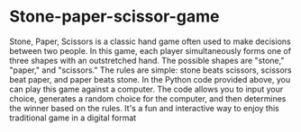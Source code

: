 # Stone-paper-scissor-game
Stone, Paper, Scissors is a classic hand game often used to make decisions between two people. In this game, each player simultaneously forms one of three shapes with an outstretched hand. The possible shapes are "stone," "paper," and "scissors." The rules are simple: stone beats scissors, scissors beat paper, and paper beats stone. In the Python code provided above, you can play this game against a computer. The code allows you to input your choice, generates a random choice for the computer, and then determines the winner based on the rules. It's a fun and interactive way to enjoy this traditional game in a digital format
